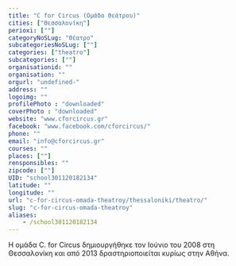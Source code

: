 ```yaml
---
title: "C for Circus (Ομάδα Θεάτρου)"
cities: ["Θεσσαλονίκη"]
perioxi: [""]
categoryNoSLug: "Θέατρο"
subcategoriesNoSLug: [""]
categories: ["theatro"]
subcategories: [""]
organisationid: ""
organisation: ""
orgurl: "undefined-"
address: ""
logoimg: ""
profilePhoto : "downloaded"
coverPhoto : "downloaded"
website: "www.cforcircus.gr"
facebook: "www.facebook.com/cforcircus/"
phone: ""
email: "info@cforcircus.gr"
courses: ""
places: [""]
rensponsibles: ""
zipcode: [""]
UID: "school301120182134"
latitude: ""
longitude: ""
url: "c-for-circus-omada-theatroy/thessaloniki/theatro/"
slug: "c-for-circus-omada-theatroy"
aliases:
    - /school301120182134
---
```



Η ομάδα C. for Circus δημιουργήθηκε τον Ιούνιο του 2008 στη Θεσσαλονίκη και από 2013 δραστηριοποιείται κυρίως στην Αθήνα.

